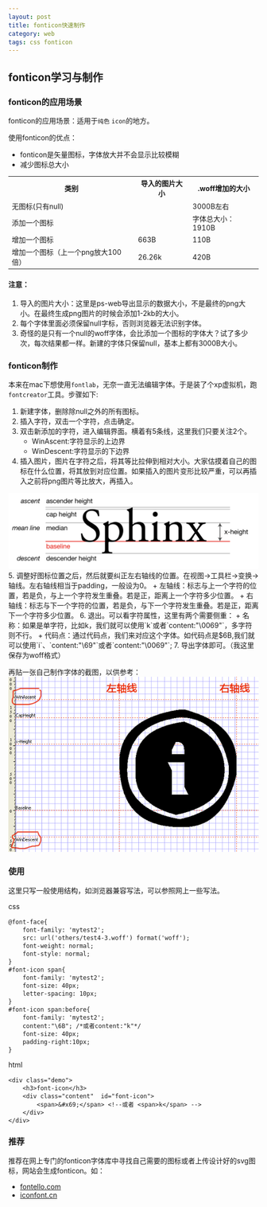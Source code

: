 ```yaml
---
layout: post
title: fonticon快速制作
category: web
tags: css fonticon
---
```


## fonticon学习与制作

### fonticon的应用场景
fonticon的应用场景：适用于`纯色` `icon`的地方。

使用fonticon的优点：

+ fonticon是矢量图标，字体放大并不会显示比较模糊
+ 减少图标总大小

<table>
    <tr><th>类别</th><th>导入的图片大小</th><th>.woff增加的大小</th></tr>
    <tr>
        <td>无图标(只有null)</td>
        <td></td>
        <td>3000B左右</td>
    </tr>
    <tr>
        <td>添加一个图标</td>
        <td></td>
        <td>字体总大小：1910B</td>
    </tr>
    <tr>
        <td>增加一个图标</td>
        <td>663B</td>
        <td>110B</td>
    </tr><tr>
        <td>增加一个图标（上一个png放大100倍）</td>
        <td>26.26k</td>
        <td>420B</td>
    </tr>
</table>

<!-- more -->

#### 注意：

1. 导入的图片大小：这里是ps-web导出显示的数据大小，不是最终的png大小。在最终生成png图片的时候会添加1-2kb的大小。
2. 每个字体里面必须保留null字标，否则浏览器无法识别字体。
3. 奇怪的是只有一个null的woff字体，会比添加一个图标的字体大？试了多少次，每次结果都一样。新建的字体只保留null，基本上都有3000B大小。

### fonticon制作

本来在mac下想使用`fontlab`，无奈一直无法编辑字体。于是装了个xp虚拟机，跑`fontcreator`工具。步骤如下:

1. 新建字体，删除除null之外的所有图标。
2. 插入字符，双击一个字符，点击确定。
3. 双击新添加的字符，进入编辑界面。横着有5条线，这里我们只要关注2个。
    + WinAscent:字符显示的上边界
    + WinDescent:字符显示的下边界
4. 插入图片，图片在字符之后，将其等比拉伸到相对大小。大家估摸着自己的图标在什么位置，将其放到对应位置。如果插入的图片变形比较严重，可以再插入之前将png图片等比放大，再插入。
<img src="/images/fonticon/typography_line_terms.png">
5. 调整好图标位置之后，然后就要纠正左右轴线的位置。在视图->工具栏->变换->轴线。左右轴线相当于padding，一般设为0。
    + 左轴线：标志与上一个字符的位置，若是负，与上一个字符发生重叠。若是正，距离上一个字符多少位置。
    + 右轴线：标志与下一个字符的位置，若是负，与下一个字符发生重叠。若是正，距离下一个字符多少位置。
6. 退出。可以看字符属性，这里有两个需要侧重：
    + 名称：如果是单字符，比如k，我们就可以使用`<span>k</span>`或者`content:"\0069"`，多字符则不行。
    + 代码点：通过代码点，我们来对应这个字体。如代码点是$6B,我们就可以使用`<span>&#x69;</span>`、`content:"\69"`或者`content:"\0069"`;
7. 导出字体即可。（我这里保存为woff格式）

再贴一张自己制作字体的截图，以供参考：
<img src="/images/fonticon/fontcreator1.png">

### 使用
这里只写一般使用结构，如浏览器兼容写法，可以参照网上一些写法。

css

    @font-face{
        font-family: 'mytest2';
        src: url('others/test4-3.woff') format('woff');
        font-weight: normal;
        font-style: normal;
    }
    #font-icon span{
        font-family: 'mytest2';
        font-size: 40px;
        letter-spacing: 10px;
    }
    #font-icon span:before{
        font-family: 'mytest2';
        content:"\6B"; /*或者content:"k"*/
        font-size: 40px;
        padding-right:10px;
    }

html

    <div class="demo">
        <h3>font-icon</h3>
        <div class="content"  id="font-icon">
            <span>&#x69;</span> <!--或者 <span>k</span> -->
        </div>
    </div>

### 推荐

推荐在网上专门的fonticon字体库中寻找自己需要的图标或者上传设计好的svg图标，网站会生成fonticon。如：

* [fontello.com](http://fontello.com/f)
* [iconfont.cn](http://www.iconfont.cn/)
